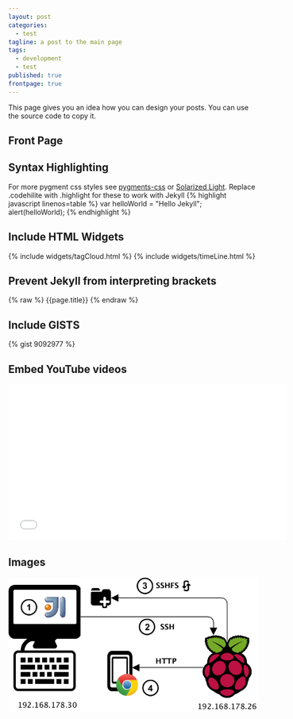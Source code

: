 ```yaml
---
layout: post
categories: 
  - test
tagline: a post to the main page
tags: 
  - development
  - test
published: true
frontpage: true
---
```

This page gives you an idea how you can design your posts. You can use the source code to copy it.

<!-- more -->

## Front Page


## Syntax Highlighting

For more pygment css styles see [pygments-css](https://github.com/richleland/pygments-css) or [Solarized Light](http://ethanschoonover.com/solarized). Replace .codehilite with .highlight for these to work with Jekyll
{% highlight javascript linenos=table %}
var helloWorld = "Hello Jekyll";
alert(helloWorld);
{% endhighlight %}

## Include HTML Widgets
{% include widgets/tagCloud.html %}
{% include widgets/timeLine.html %}

## Prevent Jekyll from interpreting brackets
{% raw %}
{{page.title}}
{% endraw %}

## Include GISTS
{% gist 9092977 %}

## Embed YouTube videos
<iframe width="560" height="315"  src="//www.youtube.com/embed/XK-dLdLQdIE" frameborder="0"></iframe>

## Images
![Develop local, run remote](/assets/images/DevEnvironment.png)



